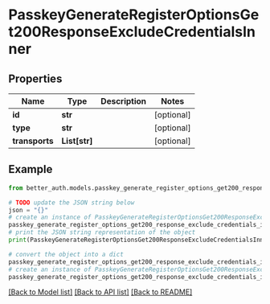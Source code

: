 # PasskeyGenerateRegisterOptionsGet200ResponseExcludeCredentialsInner


## Properties

Name | Type | Description | Notes
------------ | ------------- | ------------- | -------------
**id** | **str** |  | [optional] 
**type** | **str** |  | [optional] 
**transports** | **List[str]** |  | [optional] 

## Example

```python
from better_auth.models.passkey_generate_register_options_get200_response_exclude_credentials_inner import PasskeyGenerateRegisterOptionsGet200ResponseExcludeCredentialsInner

# TODO update the JSON string below
json = "{}"
# create an instance of PasskeyGenerateRegisterOptionsGet200ResponseExcludeCredentialsInner from a JSON string
passkey_generate_register_options_get200_response_exclude_credentials_inner_instance = PasskeyGenerateRegisterOptionsGet200ResponseExcludeCredentialsInner.from_json(json)
# print the JSON string representation of the object
print(PasskeyGenerateRegisterOptionsGet200ResponseExcludeCredentialsInner.to_json())

# convert the object into a dict
passkey_generate_register_options_get200_response_exclude_credentials_inner_dict = passkey_generate_register_options_get200_response_exclude_credentials_inner_instance.to_dict()
# create an instance of PasskeyGenerateRegisterOptionsGet200ResponseExcludeCredentialsInner from a dict
passkey_generate_register_options_get200_response_exclude_credentials_inner_from_dict = PasskeyGenerateRegisterOptionsGet200ResponseExcludeCredentialsInner.from_dict(passkey_generate_register_options_get200_response_exclude_credentials_inner_dict)
```
[[Back to Model list]](../README.md#documentation-for-models) [[Back to API list]](../README.md#documentation-for-api-endpoints) [[Back to README]](../README.md)


